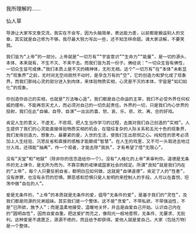 我所理解的……

仙人草


    导游让大家写文章交流，我实在不会写，因为头脑简单，表达能力差，以前都是搬运别人的文章。其实就是自己修为不够。我尽最大努力写出一些，还不知怎样命题。请大家谅解，不要笑我。

    我们皆为“上帝”的一部分。上帝就是“一切万有”“宇宙意识”“生命力”“能量”，是一切的源头、本体、本来就有、不生不灭、不来不去。而我们皆为其一份子。佛经说：“一切众生皆有佛性，一切众生皆可成佛，”我们本质上是不灭的精神体，无形无相。这个“一切万有”在“本体”未彰显为“现象界”之前，无时间无空间寂然不动时，是孕含万有的“空”，它的创造力和梦化成了现象界。而我们那纯心灵的部分进入到肉体，来体验物质实相，心灵是不灭的本体，宇宙是“如幻如化”的现象。

    你创造你自己的实相，也就是“万法唯心造”。我们都是自己命运的主宰，我们不必受外界任何权威的摆布，不能再怨天尤人，而必须对自己的一切负起责任。外界的一切，只是我们内心世界的投射，我们在此“自编、自导、自演”一出出的喜、怒、哀、乐、悲、欢、离、合的好戏。

    肯定人生的意义，不虚无，不悲观、把人生当作学习的过程，去面对我们自己创造的“实相”。人生提供了我们的心灵能直接体验物质实相的机会，在错综复杂的人际关系和五光十色的现象界，我们发挥创造力、想象力，最要紧的是，入世的生活，使我们生出悲悯之心。纯知性的思考必须加上人生经验、沉思反省和直接的感触才能酿成“智慧”。在人生的戏里，又不可一头栽进去地过分入戏，还得能“抽离”，作一个观者，才能去除“我执”，才有希望了悟“无限心”。

    没有“天堂”和“地獄”（除非你的信念造给你一个）。没有“人格化的上帝”来审判你。道德是无条件的无上律令，是无所为而为，不靠宗教的戒律或国家社会的规定。所谓“良知”就是我们内在的“上帝”，每个人只要反躬自省，都明白应如何做，这就是“自律道德”，肯定了人的“性善”，没有原罪，也没有永罚的恐惧。罪恶感和恐惧只是人发明的来控制人的手段。人可以在喜悦、坦荡中做“自在的人”。

    爱是无条件的，“上帝”的本质就是无条件的爱，倡导“无条件的爱”，是基于我们的“灵性”，及我们都是同源的兄弟姐妹。其实我们是一个整体。这不是“贪爱”，不带私欲，不带强迫性，不是“已所欲，施予人”；而是温柔地接受，温暖地关怀，并且是由爱自己开始。认识自己内在的“圆明自性”，因而自爱自重。把这爱扩而充之，像阳光一般地普照，无条件、无要求、无批判。这种爱是不虞匮乏，源源不绝的，而且给予即获得。爱他人就是爱自己。大家（包括万物）是一个整体。



